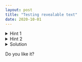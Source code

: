 ```yaml
---
layout: post
title: "Testing revealable text"
date: 2020-10-01
---
```


<details>
    <summary class="hint">Hint 1</summary>
    <p>Try eating a mango</p>
</details>

<details>
    <summary class="hint">Hint 2</summary>
    <p>Add two plus two... you're wrong!</p>
</details>

<details>
    <summary class="solution">Solution</summary>
    <p>The answer is cute baby elephant. Lorem ipsum dolor sit amet, consectetur adipiscing elit, sed do eiusmod tempor incididunt ut labore et dolore magna aliqua. Ut enim ad minim veniam, quis nostrud exercitation ullamco laboris nisi ut aliquip ex ea commodo consequat.</p>
	<img src="/puzzlecorner/images/IMG_20200524_140124.jpg" alt="strange fox">
	<p>The answer is cute baby elephant. Lorem ipsum dolor sit amet, consectetur adipiscing elit, sed do eiusmod tempor incididunt ut labore et dolore magna aliqua. Ut enim ad minim veniam, quis nostrud exercitation ullamco laboris nisi ut aliquip ex ea commodo consequat.</p>
</details>



Do you like it?
